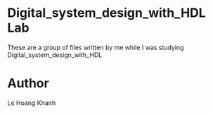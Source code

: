 # Digital_system_design_with_HDL Lab  
These are a group of files written by me while I was studying Digital_system_design_with_HDL

# Author
Le Hoang Khanh